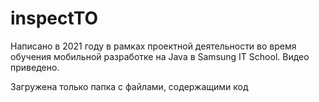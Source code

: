 # inspectTO
Написано в 2021 году в рамках проектной деятельности во время обучения мобильной разработке на Java в Samsung IT School.
Видео приведено.

Загружена только папка с файлами, содержащими код
